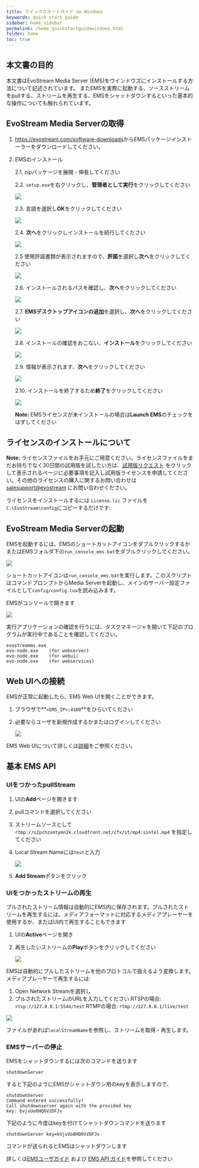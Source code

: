```yaml
---
title: クイックスタートガイド on Windows
keywords: quick start guide
sidebar: home_sidebar
permalink: /home_quickstartguidewindows.html
folder: home
toc: true
---
```




## 本文書の目的

本文書はEvoStream Media Server (EMS)をウインドウズにインストールする方法について記述されています。
またEMSを実際に起動する、ソースストリームをpullする、ストリームを再生する、EMSをシャットダウンするといった基本的な操作についても触れられています。

## EvoStream Media Serverの取得

1. <https://evostream.com/software-downloads>からEMSパッケージインストーラーをダウンロードしてください。

2. EMSのインストール

   2.1. zipパッケージを展開・伸長してください

   2.2. `setup.exe`を右クリックし、**管理者として実行**をクリックしてください

   ![](images/userguide/qsgfw1.jpg)



   2.3. 言語を選択し**OK**をクリックしてください

   ![](images/userguide/qsgfw2.jpg)



   2.4. **次へ**をクリックしインストールを続行してください

   ![](images/userguide/qsgfw3.jpg)



   2.5 使用許諾書類が表示されますので、**許諾**を選択し**次へ**をクリックしてください

   ![](images/userguide/qsgfw4.jpg)



   2.6. インストールされるパスを確認し、**次へ**をクリックしてください

   ![](images/userguide/qsgfw5.jpg)



   2.7. **EMSデスクトップアイコンの追加**を選択し、**次へ**をクリックしてください

   ![](images/userguide/qsgfw6.jpg)



   2.8. インストールの確認をおこない、**インストール**をクリックしてください

   ![](images/userguide/qsgfw7.jpg)



   2.9. 情報が表示されます、**次へ**をクリックしてください

   ![](images/userguide/qsgfw8.jpg)



   2.10. インストールを終了するため**終了**をクリックしてください

   ![](images/userguide/qsgfw9.jpg)



   **Note:** EMSライセンスが未インストールの場合は**Launch EMS**のチェックをはずしてください



## ライセンスのインストールについて

**Note:** ライセンスファイルをお手元にご用意ください。ライセンスファイルをまだお持ちでなく30日間の試用版を試したい方は、[試用版リクエスト](https://evostream.com/free-trial/) をクリックして表示されるページに必要事項を記入し試用版ライセンスを申請してください。その他のライセンスの購入に関するお問い合わせは[salesupport@evostream](mailto:salessupport@evostream.com) にお問い合わせください。

ライセンスをインストールするには `License.lic` ファイルを`C:\EvoStream\config`にコピーするだけです:




## EvoStream Media Serverの起動

EMSを起動するには、EMSのショートカットアイコンをダブルクリックするかまたはEMSフォルダ下の`run_console_ems.bat`をダブルクリックしてください。

![](images/home/startupicon.JPG)

ショートカットアイコンは`run_console_ems.bat`を実行します。このスクリプトはコマンドプロンプトからMedia Serverを起動し、メインのサーバー設定ファイルとして`config/config.lua`を読み込みます。

EMSがコンソールで開きます

![](images/userguide/start1.png)


実行アプリケーションの確認を行うには、タスクマネージャを開いて下記のプログラムが実行中であることを確認してください。

```
evostreamms.exe
evo-node.exe    (for webserver)
evo-node.exe    (for webui)
evo-node.exe    (for webservices)
```



## Web UIへの接続

EMSが正常に起動したら、EMS Web UIを開くことができます。

1. ブラウザで**`<EMS_IP>:4100`**をひらいてください

2. 必要ならユーザを新規作成するかまたはログインしてください

   ![](images/home/UI_home.png)

EMS Web UIについて詳しくは[詳細](http://docs.evostream.com/2.0/userguide_webuioverview.html)をご参照ください。

## 基本 EMS API

### UIをつかったpullStream
1. UIの**Add**ページを開きます
2. pullコマンドを選択してください
3. ストリームソースとして`rtmp://s2pchzxmtymn2k.cloudfront.net/cfx/st/mp4:sintel.mp4` を指定してください
4. Local Stream Nameには`test`と入力


   ![](images/home/addstream.JPG)

5. **Add Stream**ボタンをクリック

### UIをつかったストリームの再生

プルされたストリーム情報は自動的にEMS内に保存されます。プルされたストリームを再生するには、メディアフォーマットに対応するメディアプレーヤーを使用するか、またはUI内で再生することもできます

1. UIの**Active**ページを開き
2. 再生したいストリームの**Play**ボタンをクリックしてください

   ![](images/home/playback.JPG)


EMSは自動的にプルしたストリームを他のプロトコルで扱えるよう変換します。メディアプレーヤーで再生するには:

1. Open Network Streamを選択し
2. プルされたストリームのURLを入力してください
    RTSPの場合: `rtsp://127.0.0.1:5544/test`
    RTMPの場合: `rtmp://127.0.0.1/live/test`

![](images/home/rtspplayback.jpg)

ファイルがあれば`localStreamName`を参照し、ストリームを取得・再生します。

### EMSサーバーの停止
 EMSをシャットダウンするには次のコマンドを送ります
 ```
 shutdownServer
 ```
すると下記のようにEMSがシャットダウン用のkeyを表示しますので、

```
shutdownServer
Command entered successfully!
Call shutdownserver again with the provided key
key: bvjvUo8HQ6VzDFJv
```

下記のように今度はkeyを付けてシャットダウンコマンドを送ります

```
shutdownServer key=bVjvUo8HQ6VzDFJv
```


コマンドが送られるとEMSはシャットダウンします

詳しくは[EMSユーザガイド](http://docs.evostream.com/2.0/userguide_overview.html) および [EMS API ガイド](http://docs.evostream.com/2.0/api_overview.html)を参照してください
